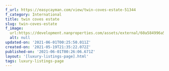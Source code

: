 ```yaml
---
f_url: https://easycayman.com/view/twin-coves-estate-51344
f_category: International
title: twin coves estate
slug: twin-coves-estate
f_image:
  url:https://development.nanproperties.com/assets/external/60a584996a5be617c1207132_03.jpeg
  alt: null
updated-on: '2021-06-01T00:25:50.011Z'
created-on: '2021-05-19T21:35:22.072Z'
published-on: '2021-06-01T00:26:06.671Z'
layout: '[luxury-listings-page].html'
tags: luxury-listings-page
---
```



